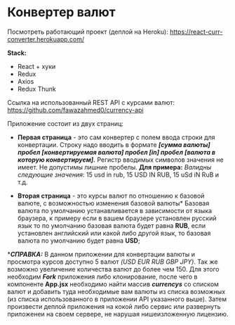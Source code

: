 # Конвертер валют

Посмотреть работающий проект (деплой на Heroku): 
https://react-curr-converter.herokuapp.com/

**Stack:**
- React + хуки
- Redux
- Axios
- Redux Thunk

Ссылка на использованный REST API с курсами валют: https://github.com/fawazahmed0/currency-api

Приложение состоит из двух страниц:
- **Первая страница** - это сам конвертер с полем ввода строки для конвертации.
Строку надо вводить в формате ***[сумма валюты] пробел [конвертируемая валюта] пробел [in] пробел [валюта в которую конвертируем].***
Регистр вводимых символов значения не имеет. Не допустимы лишние пробелы.
**Для примера:**
_Валидны следующие значения_: 15 usd in rub, 15 USD IN RUB, 15 uSd iN RuB и т.д. 

- **Вторая страница** - это курсы валют по отношению к базовой валюте, с возможностью изменения базовой валюты*
Базовая валюта по умолчанию устанавливается в зависимости от языка браузера, к примеру если в вашем браузере установлен русский язык то по умолчанию базовая валюта будет равна **RUB**, если установлен английский или какой либо другой язык, то базовая валюта по умолчанию будет равна **USD**;

****СПРАВКА:*** В данном приложении для конвертации валюты и просмотра курсов доступно 5 валют _(USD EUR RUB GBP JPY)_.
Так же возможно увеличение количества валют до более чем 150. Для этого необходим ***Fork*** приложения либо клонирование, после чего в компоненте **App.jsx** необходимо найти массив ***currencys*** со списком валют и добавить туда необходимые вам валюты из списка возможных (из списка использованного в приложении API указанного выше). Затем произвести деплой приложения на кокой либо сервис или развернуть приложенеи на своем сервере, не нарушая нишеизложенную лицензию.
